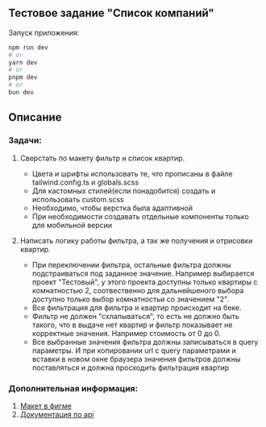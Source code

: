 ## Тестовое задание "Список компаний"

Запуск приложения:

```bash
npm run dev
# or
yarn dev
# or
pnpm dev
# or
bun dev
```

## Описание

### Задачи:

1) Сверстать по макету фильтр и список квартир.

    - Цвета и шрифты использовать те, что прописаны в файле tailwind.config.ts и globals.scss
    - Для кастомных стилей(если понадобится) создать и использовать custom.scss
    - Необходимо, чтобы верстка была адаптивной
    - При необходимости создавать отдельные компоненты только для мобильной версии
2) Написать логику работы фильтра, а так же получения и отрисовки квартир.
    - При переключении фильтра, остальные фильтра должны подстраиваться под заданное значение. Например выбирается
      проект "Тестовый", у этого проекта доступны только квартиры с комнатностью 2, соотвественно для дальнейшеного
      выбора доступно только выбор комнатностьи со значением "2".
    - Вся фильтрация для фильтра и квартир происходит на беке.
    - Фильтр не должен "схлапываться", то есть не должно быть такого, что в выдаче нет квартир и фильтр показывает не
      корректные значения. Например стоимость от 0 до 0.
    - Все выбранные значения фильтра должны записываться в query параметры. И при копировании url с query параметрами и
      вставки в новом окне браузера значения фильтров должны поставляться и должна просходить фильтрация квартир

### Дополнительная информация:

1) [Макет в фигме](https://www.figma.com/file/KS3E1LkarFwFQD90K1BUGN/Тестовое-задание-(Frontend)?type=design&node-id=4-229&mode=design&t=NwbIcQkYsVgExTzM-0)
2) [Документация по api](https://dynamic-filter.aerokod.ru/api/documentation)
